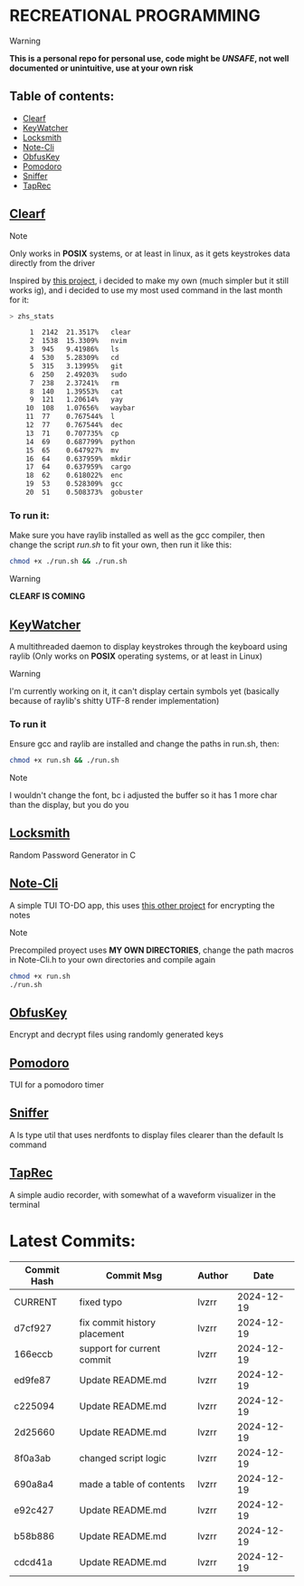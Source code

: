 
# RECREATIONAL PROGRAMMING
> [!Warning]
**This is a personal repo for personal use, code might be *UNSAFE*, not well documented or unintuitive, use at your own risk**
## Table of contents:
- [Clearf](#Clearf)
- [KeyWatcher](#KeyWatcher)
- [Locksmith](#Locksmith)
- [Note-Cli](#Note-Cli)
- [ObfusKey](#ObfusKey)
- [Pomodoro](#Pomodoro)
- [Sniffer](#Sniffer)
- [TapRec](#TapRec)

## [Clearf](https://github.com/lvzrr/Recreational-Programming/tree/main/Clearf)

> [!Note]
Only works in **POSIX** systems, or at least in linux, as it gets keystrokes data directly from the driver

Inspired by [this project](https://github.com/tsoding/voidf), i decided to make my own (much simpler but it still works ig), and i decided to use my most used command in the last month for it: 

```bash
> zhs_stats

     1  2142  21.3517%   clear
     2  1538  15.3309%   nvim
     3  945   9.41986%   ls
     4  530   5.28309%   cd
     5  315   3.13995%   git
     6  250   2.49203%   sudo
     7  238   2.37241%   rm
     8  140   1.39553%   cat
     9  121   1.20614%   yay
    10  108   1.07656%   waybar
    11  77    0.767544%  l
    12  77    0.767544%  dec
    13  71    0.707735%  cp
    14  69    0.687799%  python
    15  65    0.647927%  mv
    16  64    0.637959%  mkdir
    17  64    0.637959%  cargo
    18  62    0.618022%  enc
    19  53    0.528309%  gcc
    20  51    0.508373%  gobuster
```
### To run it: 
Make sure you have raylib installed as well as the gcc compiler, then change the script _run.sh_ to fit your own, then run it like this: 
```bash
chmod +x ./run.sh && ./run.sh
```
> [!Warning]
**CLEARF IS COMING**
## [KeyWatcher](https://github.com/lvzrr/Recreational-Programming/tree/main/KeyWatcher)

A multithreaded daemon to display keystrokes through the keyboard using raylib (Only works on **POSIX** operating systems, or at least in Linux)

> [!Warning]
I'm currently working on it, it can't display certain symbols yet (basically because of raylib's shitty UTF-8 render implementation)

### To run it
Ensure gcc and raylib are installed and change the paths in run.sh, then: 
```bash 
chmod +x run.sh && ./run.sh
```
> [!Note] 
I wouldn't change the font, bc i adjusted the buffer so it has 1 more char than the display, but you do you
## [Locksmith](https://github.com/lvzrr/Recreational-Programming/tree/main/Locksmith)
Random Password Generator in C 
## [Note-Cli](https://github.com/lvzrr/Recreational-Programming/tree/main/Note-Cli)
A simple TUI TO-DO app, this uses [this other project](https://github.com/lvzrr/Proyects/tree/main/ObfusKey) for encrypting the notes

> [!NOTE]
Precompiled proyect uses **MY OWN DIRECTORIES**, change the path macros in Note-Cli.h to your own directories and compile again

```bash
chmod +x run.sh
./run.sh
```


## [ObfusKey](https://github.com/lvzrr/Recreational-Programming/tree/main/ObfusKey)
Encrypt and decrypt files using randomly generated keys
## [Pomodoro](https://github.com/lvzrr/Recreational-Programming/tree/main/Pomodoro)
TUI for a pomodoro timer 
## [Sniffer](https://github.com/lvzrr/Recreational-Programming/tree/main/Sniffer)
A ls type util that uses nerdfonts to display files clearer than the default ls command
## [TapRec](https://github.com/lvzrr/Recreational-Programming/tree/main/TapRec)
A simple audio recorder, with somewhat of a waveform visualizer in the terminal

# Latest Commits:
| Commit Hash | Commit Msg | Author | Date |
|-------------|------------|--------|------|
| CURRENT | fixed typo | lvzrr | 2024-12-19 |
| d7cf927 | fix commit history placement | lvzrr | 2024-12-19 |
| 166eccb | support for current commit | lvzrr | 2024-12-19 |
| ed9fe87 | Update README.md | lvzrr | 2024-12-19 |
| c225094 | Update README.md | lvzrr | 2024-12-19 |
| 2d25660 | Update README.md | lvzrr | 2024-12-19 |
| 8f0a3ab | changed script logic | lvzrr | 2024-12-19 |
| 690a8a4 | made a table of contents | lvzrr | 2024-12-19 |
| e92c427 | Update README.md | lvzrr | 2024-12-19 |
| b58b886 | Update README.md | lvzrr | 2024-12-19 |
| cdcd41a | Update README.md | lvzrr | 2024-12-19 |

